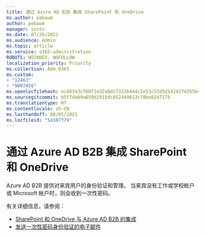 ```yaml
---
title: 通过 Azure AD B2B 集成 SharePoint 和 OneDrive
ms.author: pebaum
author: pebaum
manager: scotv
ms.date: 07/26/2021
ms.audience: Admin
ms.topic: article
ms.service: o365-administration
ROBOTS: NOINDEX, NOFOLLOW
localization_priority: Priority
ms.collection: Adm_O365
ms.custom:
- "12463"
- "9007456"
ms.openlocfilehash: ec88343cf60f1e32a8dc7313b444c2e53c53d5d1424274355b4c96042f0dc629
ms.sourcegitcommit: b5f7da89a650d2915dc652449623c78be6247175
ms.translationtype: HT
ms.contentlocale: zh-CN
ms.lasthandoff: 08/05/2021
ms.locfileid: "54107779"
---
```

# <a name="sharepoint-and-onedrive-integration-with-azure-ad-b2b"></a>通过 Azure AD B2B 集成 SharePoint 和 OneDrive

Azure AD B2B 提供对来宾用户的身份验证和管理。 当来宾没有工作或学校帐户或 Microsoft 帐户时，则会收到一次性密码。

有关详细信息，请参阅： 

- [ SharePoint 和 OneDrive 与 Azure AD B2B 的集成](/sharepoint/sharepoint-azureb2b-integration)
- [发送一次性密码身份验证的电子邮件](/azure/active-directory/external-identities/one-time-passcode)

